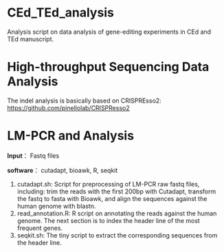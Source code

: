 # CEd_TEd_analysis

Analysis script on data analysis of gene-editing experiments in CEd and TEd manuscript.

# High-throughput Sequencing Data Analysis 
The indel analysis is basically based on CRISPREsso2: https://github.com/pinellolab/CRISPResso2

# LM-PCR and Analysis
**Input**： Fastq files

**software**： cutadapt, bioawk, R, seqkit
1. cutadapt.sh: Script for preprocessing of LM-PCR raw fastq files, including: trim the reads with the first 200bp with Cutadapt, transform the fastq to fasta with Bioawk, and align the sequences against the human genome with blastn.
2. read_annotation.R: R script on annotating the reads against the human genome. The next section is to index the header line of the most frequent genes.
3. seqkit.sh: The tiny script to extract the corresponding sequences from the header line.
